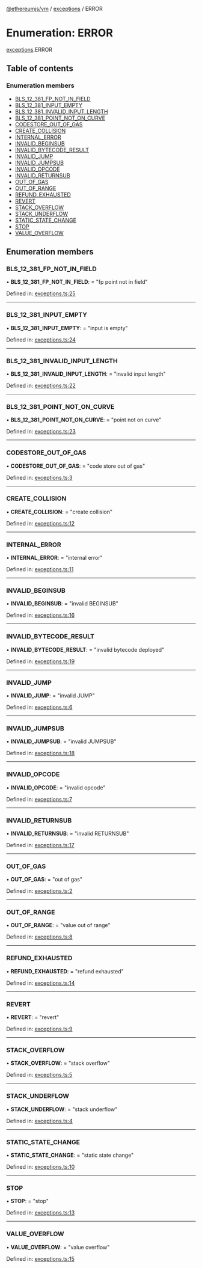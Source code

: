 [@ethereumjs/vm](../README.md) / [exceptions](../modules/exceptions.md) / ERROR

# Enumeration: ERROR

[exceptions](../modules/exceptions.md).ERROR

## Table of contents

### Enumeration members

- [BLS\_12\_381\_FP\_NOT\_IN\_FIELD](exceptions.error.md#bls_12_381_fp_not_in_field)
- [BLS\_12\_381\_INPUT\_EMPTY](exceptions.error.md#bls_12_381_input_empty)
- [BLS\_12\_381\_INVALID\_INPUT\_LENGTH](exceptions.error.md#bls_12_381_invalid_input_length)
- [BLS\_12\_381\_POINT\_NOT\_ON\_CURVE](exceptions.error.md#bls_12_381_point_not_on_curve)
- [CODESTORE\_OUT\_OF\_GAS](exceptions.error.md#codestore_out_of_gas)
- [CREATE\_COLLISION](exceptions.error.md#create_collision)
- [INTERNAL\_ERROR](exceptions.error.md#internal_error)
- [INVALID\_BEGINSUB](exceptions.error.md#invalid_beginsub)
- [INVALID\_BYTECODE\_RESULT](exceptions.error.md#invalid_bytecode_result)
- [INVALID\_JUMP](exceptions.error.md#invalid_jump)
- [INVALID\_JUMPSUB](exceptions.error.md#invalid_jumpsub)
- [INVALID\_OPCODE](exceptions.error.md#invalid_opcode)
- [INVALID\_RETURNSUB](exceptions.error.md#invalid_returnsub)
- [OUT\_OF\_GAS](exceptions.error.md#out_of_gas)
- [OUT\_OF\_RANGE](exceptions.error.md#out_of_range)
- [REFUND\_EXHAUSTED](exceptions.error.md#refund_exhausted)
- [REVERT](exceptions.error.md#revert)
- [STACK\_OVERFLOW](exceptions.error.md#stack_overflow)
- [STACK\_UNDERFLOW](exceptions.error.md#stack_underflow)
- [STATIC\_STATE\_CHANGE](exceptions.error.md#static_state_change)
- [STOP](exceptions.error.md#stop)
- [VALUE\_OVERFLOW](exceptions.error.md#value_overflow)

## Enumeration members

### BLS\_12\_381\_FP\_NOT\_IN\_FIELD

• **BLS\_12\_381\_FP\_NOT\_IN\_FIELD**: = "fp point not in field"

Defined in: [exceptions.ts:25](https://github.com/ethereumjs/ethereumjs-monorepo/blob/master/packages/vm/src/exceptions.ts#L25)

___

### BLS\_12\_381\_INPUT\_EMPTY

• **BLS\_12\_381\_INPUT\_EMPTY**: = "input is empty"

Defined in: [exceptions.ts:24](https://github.com/ethereumjs/ethereumjs-monorepo/blob/master/packages/vm/src/exceptions.ts#L24)

___

### BLS\_12\_381\_INVALID\_INPUT\_LENGTH

• **BLS\_12\_381\_INVALID\_INPUT\_LENGTH**: = "invalid input length"

Defined in: [exceptions.ts:22](https://github.com/ethereumjs/ethereumjs-monorepo/blob/master/packages/vm/src/exceptions.ts#L22)

___

### BLS\_12\_381\_POINT\_NOT\_ON\_CURVE

• **BLS\_12\_381\_POINT\_NOT\_ON\_CURVE**: = "point not on curve"

Defined in: [exceptions.ts:23](https://github.com/ethereumjs/ethereumjs-monorepo/blob/master/packages/vm/src/exceptions.ts#L23)

___

### CODESTORE\_OUT\_OF\_GAS

• **CODESTORE\_OUT\_OF\_GAS**: = "code store out of gas"

Defined in: [exceptions.ts:3](https://github.com/ethereumjs/ethereumjs-monorepo/blob/master/packages/vm/src/exceptions.ts#L3)

___

### CREATE\_COLLISION

• **CREATE\_COLLISION**: = "create collision"

Defined in: [exceptions.ts:12](https://github.com/ethereumjs/ethereumjs-monorepo/blob/master/packages/vm/src/exceptions.ts#L12)

___

### INTERNAL\_ERROR

• **INTERNAL\_ERROR**: = "internal error"

Defined in: [exceptions.ts:11](https://github.com/ethereumjs/ethereumjs-monorepo/blob/master/packages/vm/src/exceptions.ts#L11)

___

### INVALID\_BEGINSUB

• **INVALID\_BEGINSUB**: = "invalid BEGINSUB"

Defined in: [exceptions.ts:16](https://github.com/ethereumjs/ethereumjs-monorepo/blob/master/packages/vm/src/exceptions.ts#L16)

___

### INVALID\_BYTECODE\_RESULT

• **INVALID\_BYTECODE\_RESULT**: = "invalid bytecode deployed"

Defined in: [exceptions.ts:19](https://github.com/ethereumjs/ethereumjs-monorepo/blob/master/packages/vm/src/exceptions.ts#L19)

___

### INVALID\_JUMP

• **INVALID\_JUMP**: = "invalid JUMP"

Defined in: [exceptions.ts:6](https://github.com/ethereumjs/ethereumjs-monorepo/blob/master/packages/vm/src/exceptions.ts#L6)

___

### INVALID\_JUMPSUB

• **INVALID\_JUMPSUB**: = "invalid JUMPSUB"

Defined in: [exceptions.ts:18](https://github.com/ethereumjs/ethereumjs-monorepo/blob/master/packages/vm/src/exceptions.ts#L18)

___

### INVALID\_OPCODE

• **INVALID\_OPCODE**: = "invalid opcode"

Defined in: [exceptions.ts:7](https://github.com/ethereumjs/ethereumjs-monorepo/blob/master/packages/vm/src/exceptions.ts#L7)

___

### INVALID\_RETURNSUB

• **INVALID\_RETURNSUB**: = "invalid RETURNSUB"

Defined in: [exceptions.ts:17](https://github.com/ethereumjs/ethereumjs-monorepo/blob/master/packages/vm/src/exceptions.ts#L17)

___

### OUT\_OF\_GAS

• **OUT\_OF\_GAS**: = "out of gas"

Defined in: [exceptions.ts:2](https://github.com/ethereumjs/ethereumjs-monorepo/blob/master/packages/vm/src/exceptions.ts#L2)

___

### OUT\_OF\_RANGE

• **OUT\_OF\_RANGE**: = "value out of range"

Defined in: [exceptions.ts:8](https://github.com/ethereumjs/ethereumjs-monorepo/blob/master/packages/vm/src/exceptions.ts#L8)

___

### REFUND\_EXHAUSTED

• **REFUND\_EXHAUSTED**: = "refund exhausted"

Defined in: [exceptions.ts:14](https://github.com/ethereumjs/ethereumjs-monorepo/blob/master/packages/vm/src/exceptions.ts#L14)

___

### REVERT

• **REVERT**: = "revert"

Defined in: [exceptions.ts:9](https://github.com/ethereumjs/ethereumjs-monorepo/blob/master/packages/vm/src/exceptions.ts#L9)

___

### STACK\_OVERFLOW

• **STACK\_OVERFLOW**: = "stack overflow"

Defined in: [exceptions.ts:5](https://github.com/ethereumjs/ethereumjs-monorepo/blob/master/packages/vm/src/exceptions.ts#L5)

___

### STACK\_UNDERFLOW

• **STACK\_UNDERFLOW**: = "stack underflow"

Defined in: [exceptions.ts:4](https://github.com/ethereumjs/ethereumjs-monorepo/blob/master/packages/vm/src/exceptions.ts#L4)

___

### STATIC\_STATE\_CHANGE

• **STATIC\_STATE\_CHANGE**: = "static state change"

Defined in: [exceptions.ts:10](https://github.com/ethereumjs/ethereumjs-monorepo/blob/master/packages/vm/src/exceptions.ts#L10)

___

### STOP

• **STOP**: = "stop"

Defined in: [exceptions.ts:13](https://github.com/ethereumjs/ethereumjs-monorepo/blob/master/packages/vm/src/exceptions.ts#L13)

___

### VALUE\_OVERFLOW

• **VALUE\_OVERFLOW**: = "value overflow"

Defined in: [exceptions.ts:15](https://github.com/ethereumjs/ethereumjs-monorepo/blob/master/packages/vm/src/exceptions.ts#L15)
